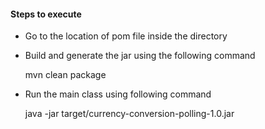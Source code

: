 #### Steps to execute

* Go to the location of pom file inside the directory

* Build and generate the jar using the following command
	
	mvn clean package
	
* Run the main class using following command

	java -jar target/currency-conversion-polling-1.0.jar

